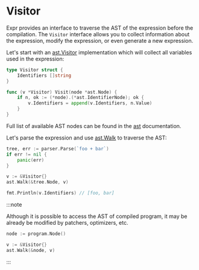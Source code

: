 # Visitor

Expr provides an interface to traverse the AST of the expression before the compilation.
The `Visitor` interface allows you to collect information about the expression, modify the expression, or even generate
a new expression.

Let's start with an [ast.Visitor](https://pkg.go.dev/github.com/expr-lang/expr/ast#Visitor) implementation which will 
collect all variables used in the expression:

```go
type Visitor struct {
    Identifiers []string
}

func (v *Visitor) Visit(node *ast.Node) {
    if n, ok := (*node).(*ast.IdentifierNode); ok {
        v.Identifiers = append(v.Identifiers, n.Value)
    }
}
```

Full list of available AST nodes can be found in the [ast](https://pkg.go.dev/github.com/expr-lang/expr/ast) documentation.

Let's parse the expression and use [ast.Walk](https://pkg.go.dev/github.com/expr-lang/expr/ast#Walk) to traverse the AST:

```go
tree, err := parser.Parse(`foo + bar`)
if err != nil {
    panic(err)
}

v := &Visitor{}
ast.Walk(&tree.Node, v)

fmt.Println(v.Identifiers) // [foo, bar]
```

:::note

Although it is possible to access the AST of compiled program, it may be already be modified by patchers, optimizers, etc.

```go
node := program.Node()

v := &Visitor{}
ast.Walk(&node, v)
```

:::
